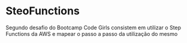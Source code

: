 # SteoFunctions
Segundo desafio do Bootcamp Code Girls consistem em utilizar o Step Functions da AWS e mapear o passo a passo da utilização do mesmo
